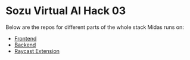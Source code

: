 # Sozu Virtual AI Hack 03

Below are the repos for different parts of the whole stack Midas runs on:

- [Frontend](https://github.com/sunosuporno/midas-fe)
- [Backend](https://github.com/sunosuporno/midas-backend)
- [Raycast Extension](https://github.com/sunosuporno/midas-raycast-extension)
